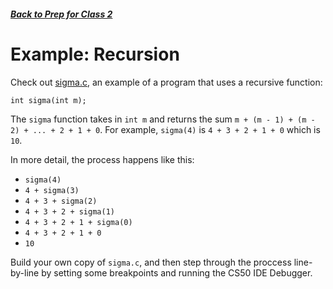 ##### [Back to Prep for Class 2](../../class2-prep)

# Example: Recursion

Check out [sigma.c](./sigma.c), an example of a program that uses a recursive function:

```
int sigma(int m);
```

The `sigma` function takes in `int m` and returns the sum `m + (m - 1) + (m - 2) + ... + 2 + 1 + 0`.
For example, `sigma(4)` is `4 + 3 + 2 + 1 + 0` which is `10`.

In more detail, the process happens like this:
* `sigma(4)`
* `4 + sigma(3)`
* `4 + 3 + sigma(2)`
* `4 + 3 + 2 + sigma(1)`
* `4 + 3 + 2 + 1 + sigma(0)`
* `4 + 3 + 2 + 1 + 0`
* `10`

Build your own copy of `sigma.c`, and then step through the proccess line-by-line by setting some breakpoints and running the CS50 IDE Debugger.
